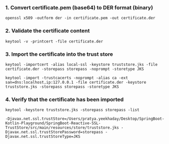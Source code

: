
### 1. Convert certificate.pem (base64) to DER format (binary)

    openssl x509 -outform der -in certificate.pem -out certificate.der 

### 2. Validate the certificate content

    keytool -v -printcert -file certificate.der

### 3. Import the certificate into the trust store

    keytool -importcert -alias local-ssl -keystore truststore.jks -file certificate.der -storepass storepass -noprompt -storetype JKS

    keytool -import -trustcacerts -noprompt -alias ca -ext san=dns:localhost,ip:127.0.0.1 -file certificate.der -keystore truststore.jks -storepass storepass -storetype JKS

### 4. Verify that the certificate has been imported

    keytool -keystore truststore.jks -storepass storepass -list

    -Djavax.net.ssl.trustStore=/Users/pratya.yeekhaday/Desktop/SpringBoot-Kotlin-Playground/SpringBoot-Reactive-SSL-TrustStore/src/main/resources/store/truststore.jks -Djavax.net.ssl.trustStorePassword=storepass -Djavax.net.ssl.trustStoreType=JKS